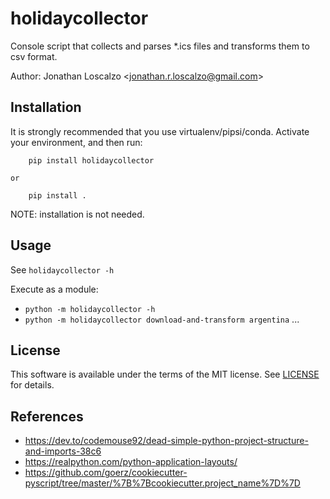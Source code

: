 # holidaycollector #

Console script that collects and parses *.ics files and transforms them to csv format.

Author: Jonathan Loscalzo <<jonathan.r.loscalzo@gmail.com>>

## Installation ##

It is strongly recommended that you use virtualenv/pipsi/conda.
Activate your environment, and then run:

```
    pip install holidaycollector
```

    or

```
    pip install .
```

<!-- This will install `holidaycollector` in the environment's `bin` folder.

[virtualenv]: http://docs.python-guide.org/en/latest/dev/virtualenvs/
[pipsi]: https://github.com/mitsuhiko/pipsi#pipsi
[conda env]: http://conda.pydata.org/docs/using/envs.html -->

NOTE: installation is not needed.

## Usage ##

See `holidaycollector -h`

Execute as a module: 
- `python -m holidaycollector -h`
- `python -m holidaycollector download-and-transform argentina`
...


## License ##

This software is available under the terms of the MIT license. See [LICENSE][]
for details.

## References

- https://dev.to/codemouse92/dead-simple-python-project-structure-and-imports-38c6
- https://realpython.com/python-application-layouts/
- https://github.com/goerz/cookiecutter-pyscript/tree/master/%7B%7Bcookiecutter.project_name%7D%7D

[LICENSE]: LICENSE
